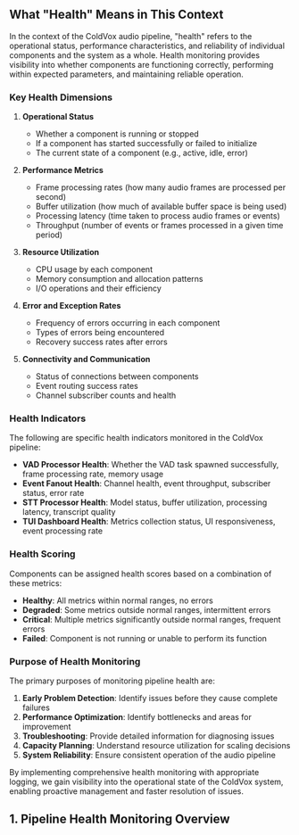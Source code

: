 ## What "Health" Means in This Context

In the context of the ColdVox audio pipeline, "health" refers to the operational status, performance characteristics, and reliability of individual components and the system as a whole. Health monitoring provides visibility into whether components are functioning correctly, performing within expected parameters, and maintaining reliable operation.

### Key Health Dimensions

1. **Operational Status**
   - Whether a component is running or stopped
   - If a component has started successfully or failed to initialize
   - The current state of a component (e.g., active, idle, error)

2. **Performance Metrics**
   - Frame processing rates (how many audio frames are processed per second)
   - Buffer utilization (how much of available buffer space is being used)
   - Processing latency (time taken to process audio frames or events)
   - Throughput (number of events or frames processed in a given time period)

3. **Resource Utilization**
   - CPU usage by each component
   - Memory consumption and allocation patterns
   - I/O operations and their efficiency

4. **Error and Exception Rates**
   - Frequency of errors occurring in each component
   - Types of errors being encountered
   - Recovery success rates after errors

5. **Connectivity and Communication**
   - Status of connections between components
   - Event routing success rates
   - Channel subscriber counts and health

### Health Indicators

The following are specific health indicators monitored in the ColdVox pipeline:

- **VAD Processor Health**: Whether the VAD task spawned successfully, frame processing rate, memory usage
- **Event Fanout Health**: Channel health, event throughput, subscriber status, error rate
- **STT Processor Health**: Model status, buffer utilization, processing latency, transcript quality
- **TUI Dashboard Health**: Metrics collection status, UI responsiveness, event processing rate

### Health Scoring

Components can be assigned health scores based on a combination of these metrics:
- **Healthy**: All metrics within normal ranges, no errors
- **Degraded**: Some metrics outside normal ranges, intermittent errors
- **Critical**: Multiple metrics significantly outside normal ranges, frequent errors
- **Failed**: Component is not running or unable to perform its function

### Purpose of Health Monitoring

The primary purposes of monitoring pipeline health are:
1. **Early Problem Detection**: Identify issues before they cause complete failures
2. **Performance Optimization**: Identify bottlenecks and areas for improvement
3. **Troubleshooting**: Provide detailed information for diagnosing issues
4. **Capacity Planning**: Understand resource utilization for scaling decisions
5. **System Reliability**: Ensure consistent operation of the audio pipeline

By implementing comprehensive health monitoring with appropriate logging, we gain visibility into the operational state of the ColdVox system, enabling proactive management and faster resolution of issues.

## 1. Pipeline Health Monitoring Overview
